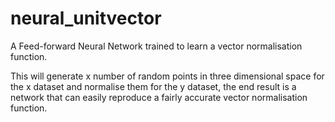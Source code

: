 # neural_unitvector
A Feed-forward Neural Network trained to learn a vector normalisation function.

This will generate x number of random points in three dimensional space for the x dataset and normalise them for the y dataset, the end result is a network that can easily reproduce a fairly accurate vector normalisation function.
